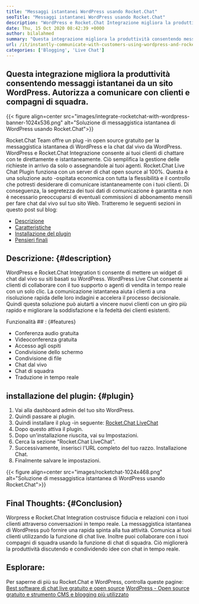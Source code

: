 ```yaml
---
title: "Messaggi istantanei WordPress usando Rocket.Chat" 
seoTitle: "Messaggi istantanei WordPress usando Rocket.Chat" 
description: "WordPress e Rocket.Chat Integrazione migliora la produttività consentendo una soluzione di messaggistica istantanea. Ti aiuta a comunicare in modo affettivo e tempestivo." 
date: Thu, 15 Oct 2020 08:42:39 +0000
author: bilalahmed
summary: "Questa integrazione migliora la produttività consentendo messaggi istantanei da un sito WordPress. Autorizza a comunicare con clienti e compagni di squadra." 
url: /it/instantly-communicate-with-customers-using-wordpress-and-rocket-chat/
categories: ['Blogging', 'Live Chat']
---
```


## Questa integrazione migliora la produttività consentendo messaggi istantanei da un sito WordPress. Autorizza a comunicare con clienti e compagni di squadra.

{{< figure align=center src="images/integrate-rocketchat-with-wordpress-banner-1024x536.png" alt="Soluzione di messaggistica istantanea di WordPress usando Rocket.Chat">}}

Rocket.Chat Team offre un plug -in open source gratuito per la messaggistica istantanea di WordPress e la chat dal vivo da WordPress. WordPress e Rocket.Chat Integrazione consente ai tuoi clienti di chattare con te direttamente e istantaneamente. Ciò semplifica la gestione delle richieste in arrivo da solo o assegnandole ai tuoi agenti.
Rocket.Chat Live Chat Plugin funziona con un server di chat open source al 100%. Questa è una soluzione auto -ospitata economica con tutta la flessibilità e il controllo che potresti desiderare di comunicare istantaneamente con i tuoi clienti. Di conseguenza, la segretezza dei tuoi dati di comunicazione è garantita e non è necessario preoccuparsi di eventuali commissioni di abbonamento mensili per fare chat dal vivo sul tuo sito Web.
Tratteremo le seguenti sezioni in questo post sul blog:
  * [Descrizione][1]
  * [Caratteristiche][2]
  * [Installazione del plugin][3]
  * [Pensieri finali][4]

## Descrizione:   {#description}
WordPress e Rocket.Chat Integration ti consente di mettere un widget di chat dal vivo su siti basati su WordPress. WordPress Live Chat consente ai clienti di collaborare con il tuo supporto o agenti di vendita in tempo reale con un solo clic. La comunicazione istantanea aiuta i clienti a una risoluzione rapida delle loro indagini e accelera il processo decisionale. Quindi questa soluzione può aiutarti a vincere nuovi clienti con un giro più rapido e migliorare la soddisfazione e la fedeltà dei clienti esistenti.

Funzionalità ## :  {#features}
  * Conferenza audio gratuita
  * Videoconferenza gratuita
  * Accesso agli ospiti
  * Condivisione dello schermo
  * Condivisione di file
  * Chat dal vivo
  * Chat di squadra
  * Traduzione in tempo reale

## installazione del plugin:   {#plugin}
  1. Vai alla dashboard admin del tuo sito WordPress.
  2. Quindi passare ai plugin.
  3. Quindi installare il plug -in seguente: [Rocket.Chat LiveChat][5]
  4. Dopo questo attiva il plugin.
  5. Dopo un'installazione riuscita, vai su Impostazioni.
  6. Cerca la sezione "Rocket.Chat LiveChat".
  7. Successivamente, inserisci l'URL completo del tuo razzo. Installazione Chat.
  8. Finalmente salvare le impostazioni.

{{< figure align=center src="images/rocketchat-1024x468.png" alt="Soluzione di messaggistica istantanea di WordPress usando Rocket.Chat">}}


## Final Thoughts:   {#Conclusion}
Worpress e Rocket.Chat Integration costruisce fiducia e relazioni con i tuoi clienti attraverso conversazioni in tempo reale. La messaggistica istantanea di WordPress può fornire una rapida spinta alla tua attività. Comunica ai tuoi clienti utilizzando la funzione di chat live. Inoltre puoi collaborare con i tuoi compagni di squadra usando la funzione di chat di squadra. Ciò migliorerà la produttività discutendo e condividendo idee con chat in tempo reale.

## Esplorare:
Per saperne di più su Rocket.Chat e WordPress, controlla queste pagine:
[Best software di chat live gratuito e open source][6]
[WordPress - Open source gratuito e strumento CMS e blogging più utilizzato][7]

  
[1]: #description
[2]: #features
[3]: #plugin
[4]: #conclusion
[5]: https://wordpress.org/plugins/rocketchat-livechat/
[6]: https://products.containerize.com/live-chat
[7]: https://href.li/?https://products.containerize.com/blogging/wordpress
